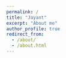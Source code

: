 ```yaml
---
permalink: /
title: "Jayant"
excerpt: "About me"
author_profile: true
redirect_from: 
  - /about/
  - /about.html
---
```


